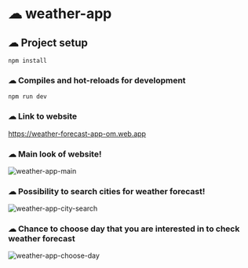# ☁ weather-app

## ☁ Project setup
```
npm install
```
### ☁ Compiles and hot-reloads for development
```
npm run dev
```
### ☁ Link to website
https://weather-forecast-app-om.web.app

### ☁ Main look of website!
![weather-app-main](https://user-images.githubusercontent.com/56295769/222976898-37283aa9-e277-4d52-8904-091852916d9b.gif)

### ☁ Possibility to search cities for weather forecast!
![weather-app-city-search](https://user-images.githubusercontent.com/56295769/222976878-50deb069-c645-4118-91a2-55a93a5b0c49.gif)

### ☁ Chance to choose day that you are interested in to check weather forecast
![weather-app-choose-day](https://user-images.githubusercontent.com/56295769/222977206-5c8c4148-01b5-402d-9476-fe9d3cb8a96f.gif)

